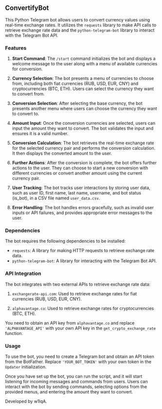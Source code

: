 ## ConvertifyBot

This Python Telegram bot allows users to convert currency values using real-time exchange rates. It utilizes the `requests` library to make API calls to retrieve exchange rate data and the `python-telegram-bot` library to interact with the Telegram Bot API.

### Features

1. **Start Command**: The `/start` command initializes the bot and displays a welcome message to the user along with a menu of available currencies for conversion.

2. **Currency Selection**: The bot presents a menu of currencies to choose from, including both fiat currencies (RUB, USD, EUR, CNY) and cryptocurrencies (BTC, ETH). Users can select the currency they want to convert from.

3. **Conversion Selection**: After selecting the base currency, the bot presents another menu where users can choose the currency they want to convert to.

4. **Amount Input**: Once the conversion currencies are selected, users can input the amount they want to convert. The bot validates the input and ensures it is a valid number.

5. **Conversion Calculation**: The bot retrieves the real-time exchange rate for the selected currency pair and performs the conversion calculation. It then displays the converted amount to the user.

6. **Further Actions**: After the conversion is complete, the bot offers further actions to the user. They can choose to start a new conversion with different currencies or convert another amount using the current currency pair.

7. **User Tracking**: The bot tracks user interactions by storing user data, such as user ID, first name, last name, username, and bot status (is_bot), in a CSV file named `user_data.csv`.

8. **Error Handling**: The bot handles errors gracefully, such as invalid user inputs or API failures, and provides appropriate error messages to the user.

### Dependencies

The bot requires the following dependencies to be installed:

- `requests`: A library for making HTTP requests to retrieve exchange rate data.
- `python-telegram-bot`: A library for interacting with the Telegram Bot API.

### API Integration

The bot integrates with two external APIs to retrieve exchange rate data:

1. `exchangerate-api.com`: Used to retrieve exchange rates for fiat currencies (RUB, USD, EUR, CNY).

2. `alphavantage.co`: Used to retrieve exchange rates for cryptocurrencies (BTC, ETH).

You need to obtain an API key from `alphavantage.co` and replace `'ALPHAVANTAGE_API'` with your own API key in the `get_crypto_exchange_rate` function.

### Usage

To use the bot, you need to create a Telegram bot and obtain an API token from the BotFather. Replace `'YOUR_BOT_TOKEN'` with your own token in the `Updater` initialization.

Once you have set up the bot, you can run the script, and it will start listening for incoming messages and commands from users. Users can interact with the bot by sending commands, selecting options from the provided menus, and entering the amount they want to convert.

Developed by w1lqA.

